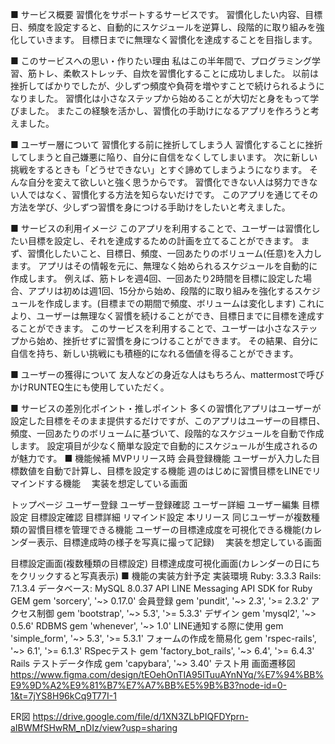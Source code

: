 ■ サービス概要
習慣化をサポートするサービスです。
習慣化したい内容、目標日、頻度を設定すると、自動的にスケジュールを逆算し、段階的に取り組みを強化していきます。
目標日までに無理なく習慣化を達成することを目指します。

■ このサービスへの思い・作りたい理由
私はこの半年間で、プログラミング学習、筋トレ、柔軟ストレッチ、自炊を習慣化することに成功しました。
以前は挫折してばかりでしたが、少しずつ頻度や負荷を増やすことで続けられるようになりました。
習慣化は小さなステップから始めることが大切だと身をもって学びました。
またこの経験を活かし、習慣化の手助けになるアプリを作ろうと考えました。

■ ユーザー層について
習慣化する前に挫折してしまう人
習慣化することに挫折してしまうと自己嫌悪に陥り、自分に自信をなくしてしまいます。
次に新しい挑戦をするときも「どうせできない」とすぐ諦めてしまうようになります。
そんな自分を変えて欲しいと強く思うからです。 習慣化できない人は努力できない人ではなく、習慣化する方法を知らないだけです。
このアプリを通じてその方法を学び、少しずつ習慣を身につける手助けをしたいと考えました。

■ サービスの利用イメージ
このアプリを利用することで、ユーザーは習慣化したい目標を設定し、それを達成するための計画を立てることができます。
まず、習慣化したいこと、目標日、頻度、一回あたりのボリューム(任意)を入力します。
アプリはその情報を元に、無理なく始められるスケジュールを自動的に作成します。
例えば、筋トレを週4回、一回あたり2時間を目標に設定した場合、アプリは初めは週1回、15分から始め、段階的に取り組みを強化するスケジュールを作成します。(目標までの期間で頻度、ボリュームは変化します)
これにより、ユーザーは無理なく習慣を続けることができ、目標日までに目標を達成することができます。
このサービスを利用することで、ユーザーは小さなステップから始め、挫折せずに習慣を身につけることができます。
その結果、自分に自信を持ち、新しい挑戦にも積極的になれる価値を得ることができます。

■ ユーザーの獲得について
友人などの身近な人はもちろん、mattermostで呼びかけRUNTEQ生にも使用していただく。

■ サービスの差別化ポイント・推しポイント
多くの習慣化アプリはユーザーが設定した目標をそのまま提供するだけですが、このアプリはユーザーの目標日、頻度、一回あたりのボリュームに基づいて、段階的なスケジュールを自動で作成します。
設定項目が少なく簡単な設定で自動的にスケジュールが生成されるのが魅力です。
■ 機能候補
MVPリリース時
会員登録機能
ユーザーが入力した目標数値を自動で計算し、目標を設定する機能
週のはじめに習慣目標をLINEでリマインドする機能
　実装を想定している画面

トップページ
ユーザー登録
ユーザー登録確認
ユーザー詳細
ユーザー編集
目標設定
目標設定確認
目標詳細
リマインド設定
本リリース
同じユーザーが複数種類の習慣目標を管理できる機能
ユーザーの目標達成度を可視化できる機能(カレンダー表示、目標達成時の様子を写真に撮って記録)
　実装を想定している画面

目標設定画面(複数種類の目標設定)
目標達成度可視化画面(カレンダーの日にちをクリックすると写真表示)
■ 機能の実装方針予定
実装環境
Ruby: 3.3.3
Rails: 7.1.3.4
データベース: MySQL 8.0.37
API
LINE Messaging API SDK for Ruby
GEM
gem 'sorcery', '~> 0.17.0'
会員登録
gem 'pundit', '~> 2.3', '>= 2.3.2'
アクセス制御
gem 'bootstrap', '~> 5.3', '>= 5.3.3'
デザイン
gem 'mysql2', '~> 0.5.6'
RDBMS
gem 'whenever', '~> 1.0'
LINE通知する際に使用
gem 'simple_form', '~> 5.3', '>= 5.3.1'
フォームの作成を簡易化
gem 'rspec-rails', '~> 6.1', '>= 6.1.3'
RSpecテスト
gem 'factory_bot_rails', '~> 6.4', '>= 6.4.3' Rails
テストデータ作成
gem 'capybara', '~> 3.40'
テスト用
画面遷移図
https://www.figma.com/design/tEOehOnTIA95ITuuAYnNYq/%E7%94%BB%E9%9D%A2%E9%81%B7%E7%A7%BB%E5%9B%B3?node-id=0-1&t=7jYS8H96kCq9T77I-1

ER図
https://drive.google.com/file/d/1XN3ZLbPIQFDYprn-aIBWMfSHwRM_nDIz/view?usp=sharing